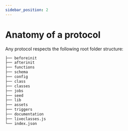 ```yaml
---
sidebar_position: 2
---
```


# Anatomy of a protocol

Any protocol respects the following root folder structure:

```bash
├── beforeinit
├── afterinit
├── functions
├── schema
├── config
├── class
├── classes
├── jobs
├── seed
├── lib
├── assets
├── triggers
├── documentation
├── liveclasses.js
└── index.json
```